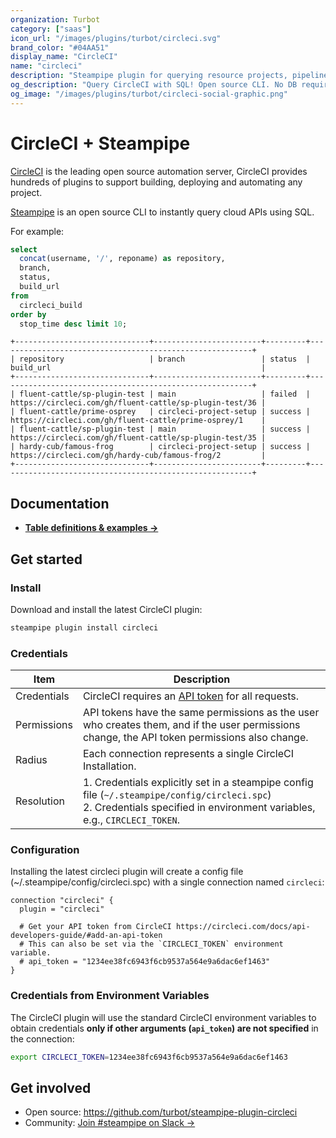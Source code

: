 ```yaml
---
organization: Turbot
category: ["saas"]
icon_url: "/images/plugins/turbot/circleci.svg"
brand_color: "#04AA51"
display_name: "CircleCI"
name: "circleci"
description: "Steampipe plugin for querying resource projects, pipelines, builds and more from CircleCI."
og_description: "Query CircleCI with SQL! Open source CLI. No DB required."
og_image: "/images/plugins/turbot/circleci-social-graphic.png"
---
```


# CircleCI + Steampipe

[CircleCI](https://www.circleci.com/) is the leading open source automation server, CircleCI provides hundreds of plugins to support building, deploying and automating any project.

[Steampipe](https://steampipe.io) is an open source CLI to instantly query cloud APIs using SQL.

For example:

```sql
select
  concat(username, '/', reponame) as repository,
  branch,
  status,
  build_url
from
  circleci_build
order by
  stop_time desc limit 10;
```

```
+------------------------------+------------------------+---------+---------------------------------------------------------+
| repository                   | branch                 | status  | build_url                                               |
+------------------------------+------------------------+---------+---------------------------------------------------------+
| fluent-cattle/sp-plugin-test | main                   | failed  | https://circleci.com/gh/fluent-cattle/sp-plugin-test/36 |
| fluent-cattle/prime-osprey   | circleci-project-setup | success | https://circleci.com/gh/fluent-cattle/prime-osprey/1    |
| fluent-cattle/sp-plugin-test | main                   | success | https://circleci.com/gh/fluent-cattle/sp-plugin-test/35 |
| hardy-cub/famous-frog        | circleci-project-setup | success | https://circleci.com/gh/hardy-cub/famous-frog/2         |
+------------------------------+------------------------+---------+---------------------------------------------------------+
```

## Documentation

- **[Table definitions & examples →](/plugins/turbot/circleci/tables)**

## Get started

### Install

Download and install the latest CircleCI plugin:

```bash
steampipe plugin install circleci
```

### Credentials

| Item        | Description                                                                                                                                                                                                                                                                                 |
|-------------|---------------------------------------------------------------------------------------------------------------------------------------------------------------------------------------------------------------------------------------------------------------------------------------------|
| Credentials | CircleCI requires an [API token](https://circleci.com/docs/managing-api-tokens/#creating-a-personal-api-token) for all requests.                                                                                                                                                                                 |
| Permissions | API tokens have the same permissions as the user who creates them, and if the user permissions change, the API token permissions also change.                                                                                                                                               |
| Radius      | Each connection represents a single CircleCI Installation.                                                                                                                                                                                                                                   |
| Resolution  | 1. Credentials explicitly set in a steampipe config file (`~/.steampipe/config/circleci.spc`)<br />2. Credentials specified in environment variables, e.g., `CIRCLECI_TOKEN`. |

### Configuration

Installing the latest circleci plugin will create a config file (~/.steampipe/config/circleci.spc) with a single connection named `circleci`:

```hcl
connection "circleci" {
  plugin = "circleci"

  # Get your API token from CircleCI https://circleci.com/docs/api-developers-guide/#add-an-api-token
  # This can also be set via the `CIRCLECI_TOKEN` environment variable.
  # api_token = "1234ee38fc6943f6cb9537a564e9a6dac6ef1463"
}
```

### Credentials from Environment Variables

The CircleCI plugin will use the standard CircleCI environment variables to obtain credentials **only if other arguments (`api_token`) are not specified** in the connection:

```sh
export CIRCLECI_TOKEN=1234ee38fc6943f6cb9537a564e9a6dac6ef1463
```

## Get involved

- Open source: https://github.com/turbot/steampipe-plugin-circleci
- Community: [Join #steampipe on Slack →](https://turbot.com/community/join)
